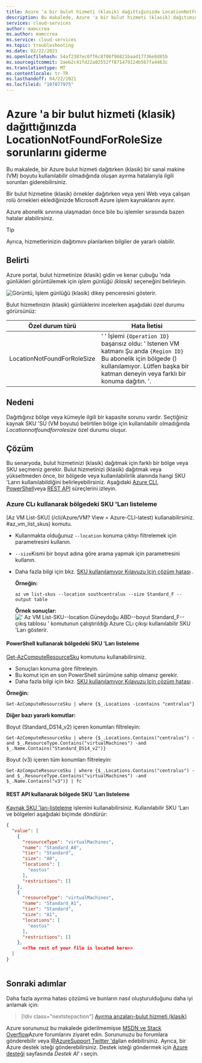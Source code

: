 ```yaml
---
title: Azure 'a bir bulut hizmeti (klasik) dağıttığınızda LocationNotFoundForRoleSize sorunlarını giderme | Microsoft Docs
description: Bu makalede, Azure 'a bir bulut hizmeti (klasik) dağıtımında bir LocationNotFoundForRoleSize özel durumunun nasıl çözümleneceği gösterilmektedir.
services: cloud-services
author: mamccrea
ms.author: mamccrea
ms.service: cloud-services
ms.topic: troubleshooting
ms.date: 02/22/2021
ms.openlocfilehash: 54af2387ec0ff6c8f86f96821baad17736e8d85b
ms.sourcegitcommit: 2aeb2c41fd22a02552ff871479124b567fa4463c
ms.translationtype: MT
ms.contentlocale: tr-TR
ms.lasthandoff: 04/22/2021
ms.locfileid: "107877975"
---
```

# <a name="troubleshoot-locationnotfoundforrolesize-when-deploying-a-cloud-service-classic-to-azure"></a>Azure 'a bir bulut hizmeti (klasik) dağıttığınızda LocationNotFoundForRoleSize sorunlarını giderme

Bu makalede, bir Azure bulut hizmeti dağıtırken (klasik) bir sanal makine (VM) boyutu kullanılabilir olmadığında oluşan ayırma hatalarıyla ilgili sorunları giderebilirsiniz.

Bir bulut hizmetine (klasik) örnekler dağıtırken veya yeni Web veya çalışan rolü örnekleri eklediğinizde Microsoft Azure işlem kaynaklarını ayırır.

Azure abonelik sınırına ulaşmadan önce bile bu işlemler sırasında bazen hatalar alabilirsiniz.

> [!TIP]
> Ayrıca, hizmetlerinizin dağıtımını planlarken bilgiler de yararlı olabilir.

## <a name="symptom"></a>Belirti

Azure portal, bulut hizmetinize (klasik) gidin ve kenar çubuğu 'nda günlükleri görüntülemek için *işlem günlüğü (klasik)* seçeneğini belirleyin.

![Görüntü, Işlem günlüğü (klasik) dikey penceresini gösterir.](./media/cloud-services-troubleshoot-location-not-found-for-role-size/cloud-services-troubleshoot-allocation-logs.png)

Bulut hizmetinizin (klasik) günlüklerini incelerken aşağıdaki özel durumu görürsünüz:

|Özel durum türü  |Hata İletisi  |
|---------|---------|
|LocationNotFoundForRoleSize     |' ' İşlemi `{Operation ID}` başarısız oldu: ' Istenen VM katmanı Şu anda `{Region ID}` Bu abonelik için bölgede () kullanılamıyor. Lütfen başka bir katman deneyin veya farklı bir konuma dağıtın. '.|

## <a name="cause"></a>Nedeni

Dağıttığınız bölge veya kümeyle ilgili bir kapasite sorunu vardır. Seçtiğiniz kaynak SKU 'SU (VM boyutu) belirtilen bölge için kullanılabilir olmadığında *Locationnotfoundforrolesize* özel durumu oluşur.

## <a name="solution"></a>Çözüm

Bu senaryoda, bulut hizmetinizi (klasik) dağıtmak için farklı bir bölge veya SKU seçmeniz gerekir. Bulut hizmetinizi (klasik) dağıtmak veya yükseltmeden önce, bir bölgede veya kullanılabilirlik alanında hangi SKU 'Ların kullanılabildiğini belirleyebilirsiniz. Aşağıdaki [Azure CLI](#list-skus-in-region-using-azure-cli), [PowerShell](#list-skus-in-region-using-powershell)veya [REST API](#list-skus-in-region-using-rest-api) süreçlerini izleyin.

### <a name="list-skus-in-region-using-azure-cli"></a>Azure CLı kullanarak bölgedeki SKU 'Ları listeleme

[Az VM List-SKU] (/cli/Azure/VM? View = Azure-CLI-latest) kullanabilirsiniz.
#<a name="az_vm_list_skus-command"></a>az_vm_list_skus) komutu.

- Kullanmakta olduğunuz `--location` konuma çıktıyı filtrelemek için parametresini kullanın.
- `--size`Kısmi bir boyut adına göre arama yapmak için parametresini kullanın.
- Daha fazla bilgi için bkz. [SKU kullanılamıyor Kılavuzu Için çözüm hatası](../azure-resource-manager/templates/error-sku-not-available.md#solution-2---azure-cli) .

    **Örneğin:**

    ```azurecli
    az vm list-skus --location southcentralus --size Standard_F --output table
    ```

    **Örnek sonuçlar:** ![ ' Az VM List-SKU--location Güneydoğu ABD--boyut Standard_F--çıkış tablosu ' komutunun çalıştırıldığı Azure CLı çıkışı kullanılabilir SKU 'Ları gösterir.](./media/cloud-services-troubleshoot-constrained-allocation-failed/cloud-services-troubleshoot-constrained-allocation-failed-1.png)

#### <a name="list-skus-in-region-using-powershell"></a>PowerShell kullanarak bölgedeki SKU 'Ları listeleme

[Get-AzComputeResourceSku](/powershell/module/az.compute/get-azcomputeresourcesku) komutunu kullanabilirsiniz.

- Sonuçları konuma göre filtreleyin.
- Bu komut için en son PowerShell sürümüne sahip olmanız gerekir.
- Daha fazla bilgi için bkz. [SKU kullanılamıyor Kılavuzu Için çözüm hatası](../azure-resource-manager/templates/error-sku-not-available.md#solution-1---powershell) .

**Örneğin:**

```azurepowershell
Get-AzComputeResourceSku | where {$_.Locations -icontains "centralus"}
```

**Diğer bazı yararlı komutlar:**

Boyut (Standard_DS14_v2) içeren konumları filtreleyin:

```azurepowershell
Get-AzComputeResourceSku | where {$_.Locations.Contains("centralus") -and $_.ResourceType.Contains("virtualMachines") -and $_.Name.Contains("Standard_DS14_v2")}
```

Boyut (v3) içeren tüm konumları filtreleyin:

```azurepowershell
Get-AzComputeResourceSku | where {$_.Locations.Contains("centralus") -and $_.ResourceType.Contains("virtualMachines") -and $_.Name.Contains("v3")} | fc
```

#### <a name="list-skus-in-region-using-rest-api"></a>REST API kullanarak bölgede SKU 'Ları listeleme

[Kaynak SKU 'ları-listeleme](/rest/api/compute/resourceskus/list) işlemini kullanabilirsiniz. Kullanılabilir SKU 'Ları ve bölgeleri aşağıdaki biçimde döndürür:

```json
{
  "value": [
    {
      "resourceType": "virtualMachines",
      "name": "Standard_A0",
      "tier": "Standard",
      "size": "A0",
      "locations": [
        "eastus"
      ],
      "restrictions": []
    },
    {
      "resourceType": "virtualMachines",
      "name": "Standard_A1",
      "tier": "Standard",
      "size": "A1",
      "locations": [
        "eastus"
      ],
      "restrictions": []
    },
      <<The rest of your file is located here>>
  ]
}
    
```

## <a name="next-steps"></a>Sonraki adımlar

Daha fazla ayırma hatası çözümü ve bunların nasıl oluşturulduğunu daha iyi anlamak için:

> [!div class="nextstepaction"]
> [Ayırma arızaları-bulut hizmeti (klasik)](cloud-services-allocation-failures.md)

Azure sorununuz bu makalede giderilmemişse [MSDN ve Stack Overflow](https://azure.microsoft.com/support/forums/)Azure forumlarını ziyaret edin. Sorununuzu bu forumlara gönderebilir veya [ @AzureSupport Twitter 'da](https://twitter.com/AzureSupport)ilan edebilirsiniz. Ayrıca, bir Azure destek isteği gönderebilirsiniz. Destek isteği göndermek için [Azure desteği](https://azure.microsoft.com/support/options/) sayfasında *Destek Al*' ı seçin.

